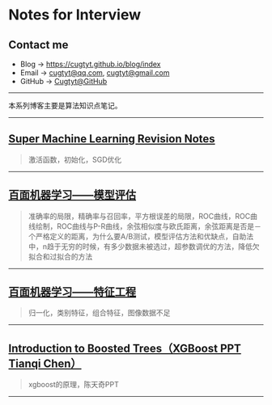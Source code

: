 # **Notes for Interview**

## Contact me

* Blog -> <https://cugtyt.github.io/blog/index>
* Email -> <cugtyt@qq.com>, <cugtyt@gmail.com>
* GitHub -> [Cugtyt@GitHub](https://github.com/Cugtyt)

---

本系列博客主要是算法知识点笔记。

---

## [**Super Machine Learning Revision Notes**](https://cugtyt.github.io/blog/intv/190923)

> 激活函数，初始化，SGD优化

---

## [**百面机器学习——模型评估**](https://cugtyt.github.io/blog/intv/190919)

> 准确率的局限，精确率与召回率，平方根误差的局限，ROC曲线，ROC曲线绘制，ROC曲线与P-R曲线，余弦相似度与欧氏距离，余弦距离是否是－个严格定义的距离，为什么要A/B测试，模型评估方法和优缺点，自助法中，n趋于无穷的时候，有多少数据未被选过，超参数调优的方法，降低欠拟合和过拟合的方法

---

## [**百面机器学习——特征工程**](https://cugtyt.github.io/blog/intv/190918)

> 归一化，类别特征，组合特征，图像数据不足

---

## [**Introduction to Boosted Trees（XGBoost PPT Tianqi Chen）**](https://cugtyt.github.io/blog/intv/190811)

> xgboost的原理，陈天奇PPT

---